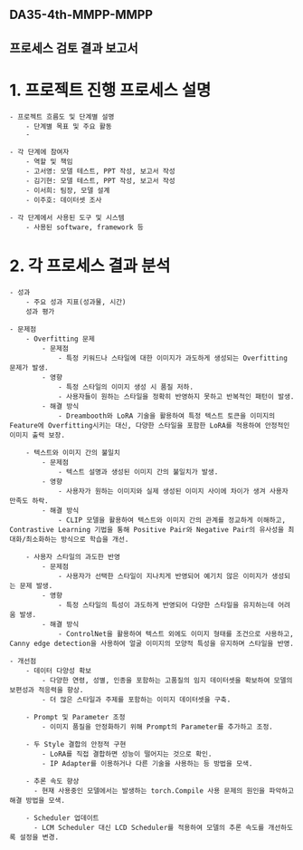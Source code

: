 ## DA35-4th-MMPP-MMPP
## 프로세스 검토 결과 보고서

# 1. 프로젝트 진행 프로세스 설명

    - 프로젝트 흐름도 및 단계별 설명
        - 단계별 목표 및 주요 활동
        - 

    - 각 단계에 참여자
        - 역할 및 책임
        - 고서영: 모델 테스트, PPT 작성, 보고서 작성
        - 김기현: 모델 테스트, PPT 작성, 보고서 작성
        - 이서희: 팀장, 모델 설계
        - 이주호: 데이터셋 조사
  
    - 각 단계에서 사용된 도구 및 시스템
        - 사용된 software, framework 등

# 2. 각 프로세스 결과 분석
    - 성과
        - 주요 성과 지표(성과물, 시간)
        성과 평가

    - 문제점
        - Overfitting 문제
            - 문제점
                - 특정 키워드나 스타일에 대한 이미지가 과도하게 생성되는 Overfitting 문제가 발생.
            - 영향
                - 특정 스타일의 이미지 생성 시 품질 저하.
                - 사용자들이 원하는 스타일을 정확히 반영하지 못하고 반복적인 패턴이 발생.
            - 해결 방식
                - Dreambooth와 LoRA 기술을 활용하여 특정 텍스트 토큰을 이미지의 Feature에 Overfitting시키는 대신, 다양한 스타일을 포함한 LoRA를 적용하여 안정적인 이미지 출력 보장.

        - 텍스트와 이미지 간의 불일치
            - 문제점
                - 텍스트 설명과 생성된 이미지 간의 불일치가 발생.
            - 영향
                - 사용자가 원하는 이미지와 실제 생성된 이미지 사이에 차이가 생겨 사용자 만족도 하락.
            - 해결 방식
                - CLIP 모델을 활용하여 텍스트와 이미지 간의 관계를 정교하게 이해하고, Contrastive Learning 기법을 통해 Positive Pair와 Negative Pair의 유사성을 최대화/최소화하는 방식으로 학습을 개선.
  
        - 사용자 스타일의 과도한 반영
            - 문제점
                - 사용자가 선택한 스타일이 지나치게 반영되어 예기치 않은 이미지가 생성되는 문제 발생.
            - 영향
                - 특정 스타일의 특성이 과도하게 반영되어 다양한 스타일을 유지하는데 어려움 발생.
            - 해결 방식
                - ControlNet을 활용하여 텍스트 외에도 이미지 형태를 조건으로 사용하고, Canny edge detection을 사용하여 얼굴 이미지의 모양적 특성을 유지하며 스타일을 반영.

    - 개선점
        - 데이터 다양성 확보
            - 다양한 연령, 성별, 인종을 포함하는 고품질의 임지 데이터셋을 확보하여 모델의 보편성과 적응력을 향상.
            - 더 많은 스타일과 주제를 포함하는 이미지 데이터셋을 구축.
  
        - Prompt 및 Parameter 조정
            - 이미지 품질을 안정화하기 위해 Prompt의 Parameter를 추가하고 조정.
         
        - 두 Style 결합의 안정적 구현
            - LoRA를 직접 결합하면 성능이 떨어지는 것으로 확인. 
            - IP Adapter를 이용하거나 다른 기술을 사용하는 등 방법을 모색.
  
        - 추론 속도 향상
          - 현재 사용중인 모델에서는 발생하는 torch.Compile 사용 문제의 원인을 파악하고 해결 방법을 모색.
           
        - Scheduler 업데이트
          - LCM Scheduler 대신 LCD Scheduler를 적용하여 모델의 추론 속도를 개선하도록 설정을 변경.